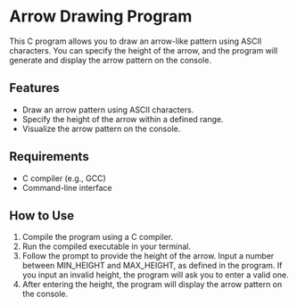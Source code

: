 # Arrow Drawing Program
This C program allows you to draw an arrow-like pattern using ASCII characters. You can specify the height of the arrow, and the program will generate and display the arrow pattern on the console.

## Features
- Draw an arrow pattern using ASCII characters.
- Specify the height of the arrow within a defined range.
- Visualize the arrow pattern on the console.

## Requirements
- C compiler (e.g., GCC)
- Command-line interface

## How to Use
1. Compile the program using a C compiler.
2. Run the compiled executable in your terminal.
3. Follow the prompt to provide the height of the arrow. Input a number between MIN_HEIGHT and MAX_HEIGHT, as defined in the program. If you input an invalid height, the program will ask you to enter a valid one.
4. After entering the height, the program will display the arrow pattern on the console.